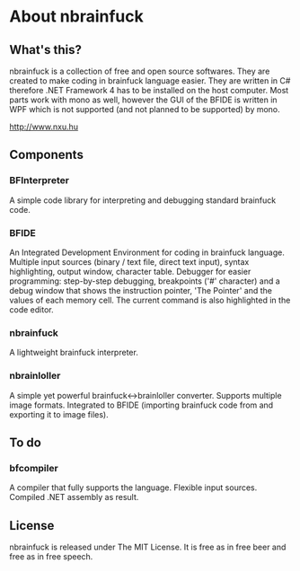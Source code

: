 About nbrainfuck
==========

What's this?
----------

nbrainfuck is a collection of free and open source softwares. They are created to make coding in brainfuck language easier. They are written in C# therefore .NET Framework 4 has to be installed on the host computer. Most parts work with mono as well, however the GUI of the BFIDE is written in WPF which is not supported (and not planned to be supported) by mono.

http://www.nxu.hu

Components
----------
### BFInterpreter
 A simple code library for interpreting and debugging standard brainfuck code. 
### BFIDE
An Integrated Development Environment for coding in brainfuck language. Multiple input sources (binary / text file, direct text input), syntax highlighting, output window, character table. Debugger for easier programming: step-by-step debugging, breakpoints ('#' character) and a debug window that shows the instruction pointer, 'The Pointer' and the values of each memory cell. The current command is also highlighted in the code editor. 
### nbrainfuck 
A lightweight brainfuck interpreter.
### nbrainloller 
A simple yet powerful brainfuck↔brainloller converter. Supports multiple image formats. Integrated to BFIDE (importing brainfuck code from and exporting it to image files).

To do
----------
### bfcompiler
A compiler that fully supports the language. Flexible input sources. Compiled .NET assembly as result.

License
----------
nbrainfuck is released under The MIT License. It is free as in free beer and free as in free speech.
